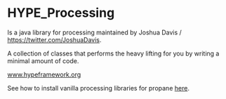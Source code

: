 # HYPE_Processing

Is a java library for processing maintained by Joshua Davis / https://twitter.com/JoshuaDavis.

A collection of classes that performs the heavy lifting for you by writing a minimal amount of code.

www.hypeframework.org

See how to install vanilla processing libraries for propane [here][vanilla].

[vanilla]:https://ruby-processing.github.io/propane/contributed
